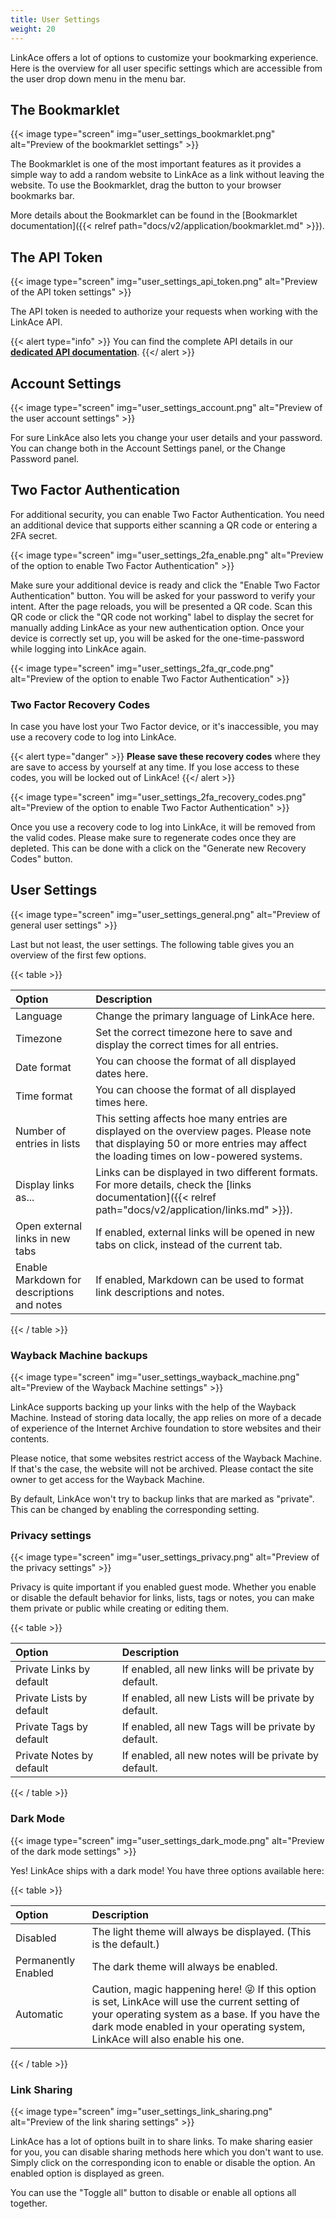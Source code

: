 ```yaml
---
title: User Settings
weight: 20
---
```


LinkAce offers a lot of options to customize your bookmarking experience. Here is the overview for all user specific settings which are accessible from the user drop down menu in the menu bar.
 
## The Bookmarklet

{{< image type="screen" img="user_settings_bookmarklet.png" alt="Preview of the bookmarklet settings" >}}

The Bookmarklet is one of the most important features as it provides a simple way to add a random website to LinkAce as a link without leaving the website. To use the Bookmarklet, drag the button to your browser bookmarks bar.

More details about the Bookmarklet can be found in the [Bookmarklet documentation]({{< relref path="docs/v2/application/bookmarklet.md" >}}).


## The API Token

{{< image type="screen" img="user_settings_api_token.png" alt="Preview of the API token settings" >}}

The API token is needed to authorize your requests when working with the LinkAce API.

{{< alert type="info" >}}
You can find the complete API details in our [**dedicated API documentation**](https://linkace.stoplight.io/docs/api-docs/).
{{</ alert >}}


## Account Settings

{{< image type="screen" img="user_settings_account.png" alt="Preview of the user account settings" >}}

For sure LinkAce also lets you change your user details and your password. You can change both in the Account Settings panel, or the Change Password panel.


## Two Factor Authentication

For additional security, you can enable Two Factor Authentication. You need an additional device that supports either scanning a QR code or entering a 2FA secret.

{{< image type="screen" img="user_settings_2fa_enable.png" alt="Preview of the option to enable Two Factor Authentication" >}}

Make sure your additional device is ready and click the "Enable Two Factor Authentication" button. You will be asked for your password to verify your intent. After the page reloads, you will be presented a QR code. Scan this QR code or click the "QR code not working" label to display the secret for manually adding LinkAce as your new authentication option. Once your device is correctly set up, you will be asked for the one-time-password while logging into LinkAce again.

{{< image type="screen" img="user_settings_2fa_qr_code.png" alt="Preview of the option to enable Two Factor Authentication" >}}


### Two Factor Recovery Codes

In case you have lost your Two Factor device, or it's inaccessible, you may use a recovery code to log into LinkAce.

{{< alert type="danger" >}}
**Please save these recovery codes** where they are save to access by yourself at any time. If you lose access to these codes, you will be locked out of LinkAce!
{{</ alert >}}

{{< image type="screen" img="user_settings_2fa_recovery_codes.png" alt="Preview of the option to enable Two Factor Authentication" >}}

Once you use a recovery code to log into LinkAce, it will be removed from the valid codes. Please make sure to regenerate codes once they are depleted. This can be done with a click on the "Generate new Recovery Codes" button.


## User Settings

{{< image type="screen" img="user_settings_general.png" alt="Preview of general user settings" >}}

Last but not least, the user settings. The following table gives you an overview of the first few options.

{{< table >}}

| Option | Description |
|:------|:------------|
| Language | Change the primary language of LinkAce here. |
| Timezone | Set the correct timezone here to save and display the correct times for all entries. |
| Date format | You can choose the format of all displayed dates here. |
| Time format | You can choose the format of all displayed times here. |
| Number of entries in lists | This setting affects hoe many entries are displayed on the overview pages. Please note that displaying 50 or more entries may affect the loading times on low-powered systems. |
| Display links as... | Links can be displayed in two different formats. For more details, check the [links documentation]({{< relref path="docs/v2/application/links.md" >}}). |
| Open external links in new tabs | If enabled, external links will be opened in new tabs on click, instead of the current tab. |
| Enable Markdown for descriptions and notes  | If enabled, Markdown can be used to format link descriptions and notes.  |

{{< / table >}}


### Wayback Machine backups

{{< image type="screen" img="user_settings_wayback_machine.png" alt="Preview of the Wayback Machine settings" >}}

LinkAce supports backing up your links with the help of the Wayback Machine. Instead of storing data locally, the app relies on more of a decade of experience of the Internet Archive foundation to store websites and their contents.

Please notice, that some websites restrict access of the Wayback Machine. If that's the case, the website will not be archived. Please contact the site owner to get access for the Wayback Machine.

By default, LinkAce won't try to backup links that are marked as "private". This can be changed by enabling the corresponding setting.


### Privacy settings

{{< image type="screen" img="user_settings_privacy.png" alt="Preview of the privacy settings" >}}

Privacy is quite important if you enabled guest mode. Whether you enable or disable the default behavior for links, lists, tags or notes, you can make them private or public while creating or editing them.

{{< table >}}

| Option | Description |
|:------|:------------|
| Private Links by default | If enabled, all new links will be private by default. |
| Private Lists by default  | If enabled, all new Lists will be private by default. |
| Private Tags by default  | If enabled, all new Tags will be private by default. |
| Private Notes by default  | If enabled, all new notes will be private by default. |

{{< / table >}}


### Dark Mode

{{< image type="screen" img="user_settings_dark_mode.png" alt="Preview of the dark mode settings" >}}

Yes! LinkAce ships with a dark mode! You have three options available here:

{{< table >}}

| Option | Description |
|:------|:------------|
| Disabled | The light theme will always be displayed. (This is the default.) |
| Permanently Enabled | The dark theme will always be enabled. |
| Automatic | Caution, magic happening here! 😜 If this option is set, LinkAce will use the current setting of your operating system as a base. If you have the dark mode enabled in your operating system, LinkAce will also enable his one. |

{{< / table >}}


### Link Sharing

{{< image type="screen" img="user_settings_link_sharing.png" alt="Preview of the link sharing settings" >}}

LinkAce has a lot of options built in to share links. To make sharing easier for you, you can disable sharing methods here which you don't want to use. Simply click on the corresponding icon to enable or disable the option. An enabled option is displayed as green.

You can use the "Toggle all" button to disable or enable all options all together.
